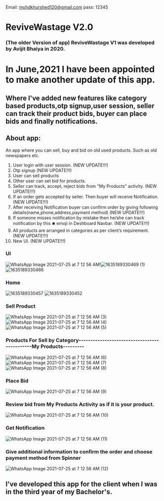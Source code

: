Email: mohdkhurshed120@gmail.com
pass: 12345
# ReviveWastage V2.0
### (The older Version of app) ReviveWastage V1 was developed by Avijit Bhaiya in 2020. 
# In June,2021 I have been appointed to make another update of this app.
## Where I've added new features like category based products,otp signup,user session, seller can track their product bids, buyer can place bids and finally notifications. 
## About app:
An app where you can sell, buy and bid on old used products. Such as old newspapers etc.
1. User login with user session. (NEW UPDATE!!!)
2. Otp signup (NEW UPDATE!!!)
3. User can sell products
4. Other user can set bid for products.
5. Seller can track, accept, reject bids from "My Products" activity. (NEW UPDATE!!!)
6. If an order gets accepted by seller. Then buyer will receive Notification. (NEW UPDATE!!!)
7. After receiving Notification buyer can confirm order by giving following details(name,phone,address,payment method) (NEW UPDATE!!!)
8. If someone misses notification by mistake then he/she can track notification by this 🛎️ emoji in Deshboard Navbar. (NEW UPDATE!!!)
9. All products are arranged in categories as per client’s requirement. (NEW UPDATE!!!)
10. New UI. (NEW UPDATE!!!)

### UI
![WhatsApp Image 2021-07-25 at 7 12 56 AM](https://user-images.githubusercontent.com/81440732/126968262-69f2e565-b124-459d-bde0-643a333be043.png)!![1635189330469 (1)](https://user-images.githubusercontent.com/81440732/138758058-305341c7-ab49-4bd7-a342-673df951b0ab.png) ![1635189330466](https://user-images.githubusercontent.com/81440732/138758096-2f708abe-0fea-46c7-b1d8-9dbb7d725fa6.png)

### Home
![1635189330457](https://user-images.githubusercontent.com/81440732/138758358-2f8bea70-347b-4597-9c88-e7c2c83f600b.png) ![1635189330452](https://user-images.githubusercontent.com/81440732/138758481-227da17f-5409-4a82-b98b-36a6313bfed9.png)
















### Sell Product
![WhatsApp Image 2021-07-25 at 7 12 56 AM (3)](https://user-images.githubusercontent.com/81440732/126968825-475a9326-233c-470a-bcc5-df7e304ec1d3.png) ![WhatsApp Image 2021-07-25 at 7 12 56 AM (4)](https://user-images.githubusercontent.com/81440732/126968905-7126ccef-42ed-4ea6-8811-7a984489d815.png) ![WhatsApp Image 2021-07-25 at 7 12 56 AM (5)](https://user-images.githubusercontent.com/81440732/126969070-fd4e29f6-9fce-4ccd-abfd-bcdebfd690e4.png)
### Products For Sell by Category---------------------------------------------My Products---------
![WhatsApp Image 2021-07-25 at 7 12 56 AM (6)](https://user-images.githubusercontent.com/81440732/126969382-990d0334-b13c-430f-b55b-bbb4bd0028ff.png) ![WhatsApp Image 2021-07-25 at 7 12 56 AM (7)](https://user-images.githubusercontent.com/81440732/126969552-1ede6435-c93a-4412-a508-ab7d00404ac0.png) ![WhatsApp Image 2021-07-25 at 7 12 56 AM (8)](https://user-images.githubusercontent.com/81440732/126969750-3f1798ee-d349-4cf8-94d1-cc9d763c0312.png)

### Place Bid
![WhatsApp Image 2021-07-25 at 7 12 56 AM (9)](https://user-images.githubusercontent.com/81440732/126970052-95fdf755-dac5-4fbd-8d8d-abaa9fc0b14f.png)

### Review bid from My Products Activity as if it is your product.
![WhatsApp Image 2021-07-25 at 7 12 56 AM (10)](https://user-images.githubusercontent.com/81440732/126970194-710519e3-9581-4476-8c44-a3c42867e7d2.png)

### Get Notification
![WhatsApp Image 2021-07-25 at 7 12 56 AM (11)](https://user-images.githubusercontent.com/81440732/126970465-c0ab2d10-f3b2-4519-aa9f-7643a04ec00b.png)
### Give additional information to confirm the order and choose payment method from Spinner
![WhatsApp Image 2021-07-25 at 7 12 56 AM (12)](https://user-images.githubusercontent.com/81440732/126970736-144d8b48-f893-4b83-981c-a72cb4205bc9.png)

## I've developed this app for the client when I was in the third year of my Bachelor's.

